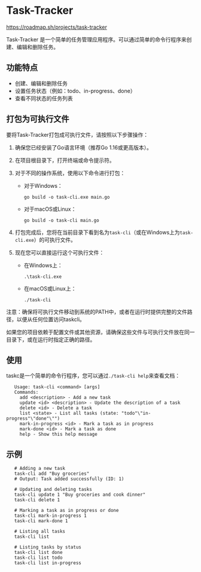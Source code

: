 # Task-Tracker
https://roadmap.sh/projects/task-tracker

Task-Tracker 是一个简单的任务管理应用程序。可以通过简单的命令行程序来创建、编辑和删除任务。

## 功能特点

- 创建、编辑和删除任务
- 设置任务状态（例如：todo、in-progress、done）
- 查看不同状态的任务列表

## 打包为可执行文件

要将Task-Tracker打包成可执行文件，请按照以下步骤操作：

1. 确保您已经安装了Go语言环境（推荐Go 1.16或更高版本）。

2. 在项目根目录下，打开终端或命令提示符。

3. 对于不同的操作系统，使用以下命令进行打包：

   - 对于Windows：
     ```
     go build -o task-cli.exe main.go
     ```

   - 对于macOS或Linux：
     ```
     go build -o task-cli main.go
     ```

4. 打包完成后，您将在当前目录下看到名为`task-cli`（或在Windows上为`task-cli.exe`）的可执行文件。

5. 现在您可以直接运行这个可执行文件：

   - 在Windows上：
     ```
     .\task-cli.exe
     ```

   - 在macOS或Linux上：
     ```
     ./task-cli
     ```

注意：确保将可执行文件移动到系统的PATH中，或者在运行时提供完整的文件路径，以便从任何位置访问taskcli。

如果您的项目依赖于配置文件或其他资源，请确保这些文件与可执行文件放在同一目录下，或在运行时指定正确的路径。

## 使用

taskc是一个简单的命令行程序，您可以通过`./task-cli help`来查看文档：
```shell
   Usage: task-cli <command> [args]
   Commands:
     add <description> - Add a new task
     update <id> <description> - Update the description of a task
     delete <id> - Delete a task
     list <state> - List all tasks (state: "todo"\"in-progress"\"done"\"") 
     mark-in-progress <id> - Mark a task as in progress
     mark-done <id> - Mark a task as done
     help - Show this help message
```

## 示例
```shell
   # Adding a new task
   task-cli add "Buy groceries"
   # Output: Task added successfully (ID: 1)
   
   # Updating and deleting tasks
   task-cli update 1 "Buy groceries and cook dinner"
   task-cli delete 1
   
   # Marking a task as in progress or done
   task-cli mark-in-progress 1
   task-cli mark-done 1
   
   # Listing all tasks
   task-cli list
   
   # Listing tasks by status
   task-cli list done
   task-cli list todo
   task-cli list in-progress
```
